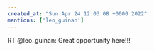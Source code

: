 ```yaml
---
created_at: "Sun Apr 24 12:03:08 +0000 2022"
mentions: ['leo_guinan']
---
```


RT @leo_guinan: Great opportunity here!!!